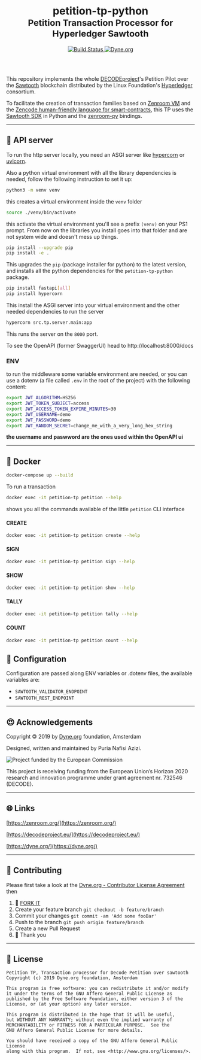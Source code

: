 <h1 align="center">
  petition-tp-python<br/>
  <sub>Petition Transaction Processor for Hyperledger Sawtooth</sub>
</h1>

<p align="center">
  <a href="https://travis-ci.com/DECODEproject/petition-tp-python">
    <img src="https://travis-ci.com/DECODEproject/petition-tp-python.svg?branch=master" alt="Build Status">
  </a>
  <a href="https://dyne.org">
    <img src="https://img.shields.io/badge/%3C%2F%3E%20with%20%E2%9D%A4%20by-Dyne.org-blue.svg" alt="Dyne.org">
  </a>
</p>

<br><br>

This repository implements the whole [DECODEproject](https://decodeproject.eu)'s Petition Pilot over the [Sawtooth](https://sawtooth.hyperledger.org/) blockchain distributed by the Linux Foundation's [Hyperledger](https://www.hyperledger.org/) consortium.

To facilitate the creation of transaction families based on [Zenroom VM](https://zenroom.dyne.org) and the [Zencode human-friendly language for smart-contracts](https://decodeproject.eu/blog/smart-contracts-english-speaker), this TP uses the [Sawtooth SDK](https://sawtooth.hyperledger.org/docs/core/releases/latest/sdks.html) in Python and the [zenroom-py](https://github.com/DECODEproject/zenroom-py) bindings.

***
## 🐝 API server

To run the http server locally, you need an ASGI server like 
[hypercorn](https://pgjones.gitlab.io/hypercorn/) or [uvicorn](https://www.uvicorn.org/).

Also a python virtual environment with all the library dependencies is needed,
follow the following instruction to set it up:

```bash
python3 -m venv venv
```
this creates a virtual environment inside the `venv` folder

```bash
source ./venv/bin/activate
```
this activate the virtual environment you'll see a prefix `(venv)` on your PS1 prompt.
From now on the libraries you install goes into that folder and are not system
wide and doesn't mess up things.

```bash
pip install --upgrade pip
pip install -e .
```

This upgrades the `pip` (package installer for python) to the latest version,
and installs all the python dependencies for the `petition-tp-python` package.


```bash
pip install fastapi[all]
pip install hypercorn
```
This install the ASGI server into your virtual environment and 
the other needed dependencies to run the server

```bash
hypercorn src.tp.server.main:app
```
This runs the server on the `8000` port.

To see the OpenAPI (former SwaggerUI) head to http://localhost:8000/docs

### ENV
to run the middleware some variable environment are needed, or you can use a
dotenv (a file called `.env` in the root of the project) with the following
content:

```bash
export JWT_ALGORITHM=HS256
export JWT_TOKEN_SUBJECT=access
export JWT_ACCESS_TOKEN_EXPIRE_MINUTES=30
export JWT_USERNAME=demo
export JWT_PASSWORD=demo
export JWT_RANDOM_SECRET=change_me_with_a_very_long_hex_string
```

**the username and paswword are the ones used within the OpenAPI ui**

***
## 🐳 Docker

```bash
docker-compose up --build
```

To run a transaction

```bash
docker exec -it petition-tp petition --help
```

shows you all the commands available of the little `petition` CLI interface

#### CREATE
```bash
docker exec -it petition-tp petition create --help
```

#### SIGN
```bash
docker exec -it petition-tp petition sign --help
```

#### SHOW
```bash
docker exec -it petition-tp petition show --help
```

#### TALLY
```bash
docker exec -it petition-tp petition tally --help
```

#### COUNT
```bash
docker exec -it petition-tp petition count --help
```

## 🔧 Configuration

Configuration are passed along ENV variables or .dotenv files, the available
variables are:

 * `SAWTOOTH_VALIDATOR_ENDPOINT`
 * `SAWTOOTH_REST_ENDPOINT`


***
## 😍 Acknowledgements

Copyright 🄯 2019 by [Dyne.org](https://www.dyne.org) foundation, Amsterdam

Designed, written and maintained by Puria Nafisi Azizi.

<img src="https://zenroom.dyne.org/img/ec_logo.png" class="pic" alt="Project funded by the European Commission">

This project is receiving funding from the European Union’s Horizon 2020 research and innovation programme under grant agreement nr. 732546 (DECODE).


***
## 🌐 Links

[https://zenroom.org/](https://zenroom.org/)

[https://decodeproject.eu/](https://decodeproject.eu/)

[https://dyne.org/](https://dyne.org/)


***
## 👥 Contributing

Please first take a look at the [Dyne.org - Contributor License Agreement](CONTRIBUTING.md) then

1.  🔀 [FORK IT](../../fork)
2.  Create your feature branch `git checkout -b feature/branch`
3.  Commit your changes `git commit -am 'Add some fooBar'`
4.  Push to the branch `git push origin feature/branch`
5.  Create a new Pull Request
6.  :pray: Thank you


***
## 💼 License

    Petition TP, Transaction processor for Decode Petition over sawtooth
    Copyright (c) 2019 Dyne.org foundation, Amsterdam
    
    This program is free software: you can redistribute it and/or modify
    it under the terms of the GNU Affero General Public License as
    published by the Free Software Foundation, either version 3 of the
    License, or (at your option) any later version.
    
    This program is distributed in the hope that it will be useful,
    but WITHOUT ANY WARRANTY; without even the implied warranty of
    MERCHANTABILITY or FITNESS FOR A PARTICULAR PURPOSE.  See the
    GNU Affero General Public License for more details.
    
    You should have received a copy of the GNU Affero General Public License
    along with this program.  If not, see <http://www.gnu.org/licenses/>.
